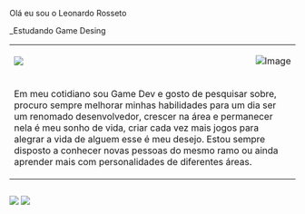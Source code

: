 Olá eu sou o Leonardo Rosseto

_Estudando Game Desing

<table>
  <tr>
    <td>
      <picture>
        <source
          srcset="https://github-readme-stats.vercel.app/api?username=Leonardo-Rosseto12&show_icons=true&theme=blue-green"
          media="(prefers-color-scheme: dark)"
        />
        <source
          srcset="https://github-readme-stats.vercel.app/api?username=Leonardo-Rosseto12&show_icons=true"
          media="(prefers-color-scheme: light), (prefers-color-scheme: no-preference)"
        />
        <img src="https://github-readme-stats.vercel.app/api?username=Leonardo-Rosseto12&show_icons=true" />
      </picture>
    </td>
    <td>
      <p align="right">
        <img src="https://github.com/user-attachments/assets/0823a9af-be2b-47b8-9b56-7c826427ff60" alt="Image" />
      </p>
    </td>
  </tr>

  <tr>
    <td colspan="2">
      <p align="left">
        Em meu cotidiano sou Game Dev e gosto de pesquisar sobre, procuro sempre melhorar minhas habilidades para um dia ser um renomado desenvolvedor,
        crescer na área e permanecer nela é meu sonho de vida, criar cada vez mais jogos para alegrar a vida de alguem esse é meu desejo. Estou sempre
        disposto a conhecer novas pessoas do mesmo ramo ou ainda aprender mais com personalidades de diferentes áreas.
      </p>
    </td>
  </tr>

  </table>

  ##
 
  <div> 
    <a href = "mailto:leonardorgv12@gmail.com"><img src="https://img.shields.io/badge/-Gmail-%23333?style=for-the-badge&logo=gmail&logoColor=white" target="_blank"></a>
    <a href="https://www.linkedin.com/in/samuelbp" target="_blank"><img src="https://img.shields.io/badge/-LinkedIn-%230077B5?style=for-the-badge&logo=linkedin&logoColor=white" target="_blank"></a> 
  
  </div>

